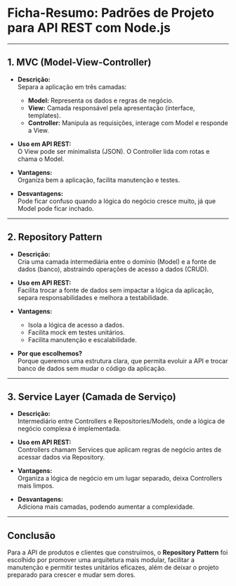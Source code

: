 # Ficha-Resumo: Padrões de Projeto para API REST com Node.js

---

## 1. MVC (Model-View-Controller)

- **Descrição:**  
  Separa a aplicação em três camadas:  
  - **Model:** Representa os dados e regras de negócio.  
  - **View:** Camada responsável pela apresentação (interface, templates).  
  - **Controller:** Manipula as requisições, interage com Model e responde a View.

- **Uso em API REST:**  
  O View pode ser minimalista (JSON). O Controller lida com rotas e chama o Model.

- **Vantagens:**  
  Organiza bem a aplicação, facilita manutenção e testes.

- **Desvantagens:**  
  Pode ficar confuso quando a lógica do negócio cresce muito, já que Model pode ficar inchado.

---

## 2. Repository Pattern

- **Descrição:**  
  Cria uma camada intermediária entre o domínio (Model) e a fonte de dados (banco), abstraindo operações de acesso a dados (CRUD).

- **Uso em API REST:**  
  Facilita trocar a fonte de dados sem impactar a lógica da aplicação, separa responsabilidades e melhora a testabilidade.

- **Vantagens:**  
  - Isola a lógica de acesso a dados.  
  - Facilita mock em testes unitários.  
  - Facilita manutenção e escalabilidade.  

- **Por que escolhemos?**  
  Porque queremos uma estrutura clara, que permita evoluir a API e trocar banco de dados sem mudar o código da aplicação.

---

## 3. Service Layer (Camada de Serviço)

- **Descrição:**  
  Intermediário entre Controllers e Repositories/Models, onde a lógica de negócio complexa é implementada.

- **Uso em API REST:**  
  Controllers chamam Services que aplicam regras de negócio antes de acessar dados via Repository.

- **Vantagens:**  
  Organiza a lógica de negócio em um lugar separado, deixa Controllers mais limpos.

- **Desvantagens:**  
  Adiciona mais camadas, podendo aumentar a complexidade.

---

## Conclusão

Para a API de produtos e clientes que construímos, o **Repository Pattern** foi escolhido por promover uma arquitetura mais modular, facilitar a manutenção e permitir testes unitários eficazes, além de deixar o projeto preparado para crescer e mudar sem dores.
